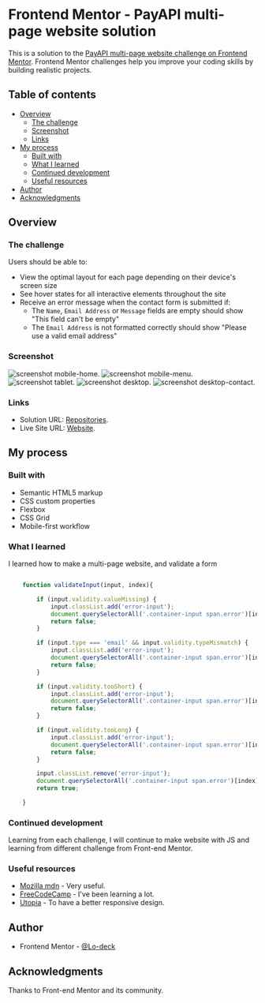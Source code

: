 # Frontend Mentor - PayAPI multi-page website solution

This is a solution to the [PayAPI multi-page website challenge on Frontend Mentor](https://www.frontendmentor.io/challenges/payapi-multipage-website-FDLR1Y11e). Frontend Mentor challenges help you improve your coding skills by building realistic projects. 

## Table of contents

- [Overview](#overview)
  - [The challenge](#the-challenge)
  - [Screenshot](#screenshot)
  - [Links](#links)
- [My process](#my-process)
  - [Built with](#built-with)
  - [What I learned](#what-i-learned)
  - [Continued development](#continued-development)
  - [Useful resources](#useful-resources)
- [Author](#author)
- [Acknowledgments](#acknowledgments)


## Overview

### The challenge

Users should be able to:

- View the optimal layout for each page depending on their device's screen size
- See hover states for all interactive elements throughout the site
- Receive an error message when the contact form is submitted if:
  - The `Name`, `Email Address` or `Message` fields are empty should show "This field can't be empty"
  - The `Email Address` is not formatted correctly should show "Please use a valid email address"

### Screenshot

![screenshot mobile-home](https://github.com/Lo-Deck/PayAPI-multi-page/blob/main/screenshot/PayAPI%20Website%20Challenge-mobile%20-Home.png).
![screenshot mobile-menu](https://github.com/Lo-Deck/PayAPI-multi-page/blob/main/screenshot/PayAPI%20Website%20Challenge-mobile%20-Home-menu.png).
![screenshot tablet](https://github.com/Lo-Deck/PayAPI-multi-page/blob/main/screenshot/PayAPI%20Website%20Challenge-tablet%20-Pricing.png).
![screenshot desktop](https://github.com/Lo-Deck/PayAPI-multi-page/blob/main/screenshot/PayAPI%20Website%20Challenge-desktop-Home.png).
![screenshot desktop-contact](https://github.com/Lo-Deck/PayAPI-multi-page/blob/main/screenshot/PayAPI%20Website%20Challenge-desktop-Contact.png).

### Links

- Solution URL: [Repositories](https://github.com/Lo-Deck/PayAPI-multi-page).
- Live Site URL: [Website](https://lo-deck.github.io/PayAPI-multi-page/).

## My process

### Built with

- Semantic HTML5 markup
- CSS custom properties
- Flexbox
- CSS Grid
- Mobile-first workflow


### What I learned

I learned how to make a multi-page website, and validate a form

```js

    function validateInput(input, index){

        if (input.validity.valueMissing) {
            input.classList.add('error-input');
            document.querySelectorAll('.container-input span.error')[index].textContent = `This field is required`;
            return false;
        }

        if (input.type === 'email' && input.validity.typeMismatch) {
            input.classList.add('error-input');
            document.querySelectorAll('.container-input span.error')[index].textContent = `Not a valid email address`;
            return false;
        }

        if (input.validity.tooShort) {
            input.classList.add('error-input');
            document.querySelectorAll('.container-input span.error')[index].textContent = `Input too short`;
            return false;
        }

        if (input.validity.tooLong) {
            input.classList.add('error-input');
            document.querySelectorAll('.container-input span.error')[index].textContent = `Input too long`;
            return false;
        }

        input.classList.remove('error-input');
        document.querySelectorAll('.container-input span.error')[index].textContent = '';
        return true;

    }    

```

### Continued development

Learning from each challenge, I will continue to make website with JS and learning from different challenge from Front-end Mentor.


### Useful resources

- [Mozilla mdn](https://developer.mozilla.org/) - Very useful.
- [FreeCodeCamp](https://www.freecodecamp.org/) - I've been learning a lot.
- [Utopia](https://utopia.fyi/) - To have a better responsive design.


## Author

- Frontend Mentor - [@Lo-deck](https://www.frontendmentor.io/profile/Lo-Deck)


## Acknowledgments

Thanks to Front-end Mentor and its community.
